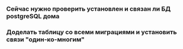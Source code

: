 <h3>Сейчас нужно проверить установлен и связан ли БД postgreSQL дома</h3>
<h3>Доделать таблицу со всеми миграциями и установить связи "один-ко-многим"</h3>
